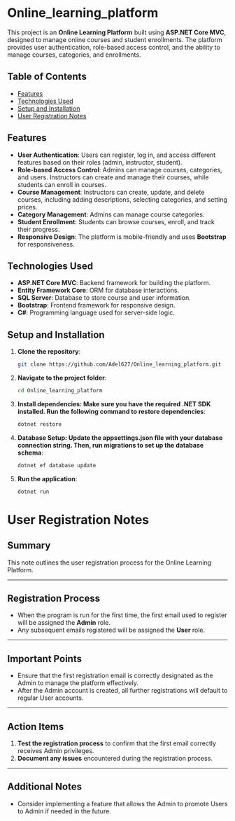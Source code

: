# Online_learning_platform

This project is an **Online Learning Platform** built using **ASP.NET Core MVC**, designed to manage online courses and student enrollments. The platform provides user authentication, role-based access control, and the ability to manage courses, categories, and enrollments.

## Table of Contents
- [Features](#features)
- [Technologies Used](#technologies-used)
- [Setup and Installation](#setup-and-installation)
- [User Registration Notes](#user-registration-notes)

  

## Features
- **User Authentication**: Users can register, log in, and access different features based on their roles (admin, instructor, student).
- **Role-based Access Control**: Admins can manage courses, categories, and users. Instructors can create and manage their courses, while students can enroll in courses.
- **Course Management**: Instructors can create, update, and delete courses, including adding descriptions, selecting categories, and setting prices.
- **Category Management**: Admins can manage course categories.
- **Student Enrollment**: Students can browse courses, enroll, and track their progress.
- **Responsive Design**: The platform is mobile-friendly and uses **Bootstrap** for responsiveness.

## Technologies Used
- **ASP.NET Core MVC**: Backend framework for building the platform.
- **Entity Framework Core**: ORM for database interactions.
- **SQL Server**: Database to store course and user information.
- **Bootstrap**: Frontend framework for responsive design.
- **C#**: Programming language used for server-side logic.

## Setup and Installation
1. **Clone the repository**:
   ```bash
   git clone https://github.com/Adel627/Online_learning_platform.git

2. **Navigate to the project folder**:
   ```bash
   cd Online_learning_platform

4. **Install dependencies: Make sure you have the required .NET SDK installed. Run the following command to restore dependencies**:
   ```bash
   dotnet restore

6.  **Database Setup: Update the appsettings.json file with your database connection string. Then, run migrations to set up the database schema**:
    ```bash
    dotnet ef database update

7.  **Run the application**:
    ```bash
    dotnet run


# User Registration Notes


## Summary
This note outlines the user registration process for the Online Learning Platform.

---

## Registration Process
- When the program is run for the first time, the first email used to register will be assigned the **Admin** role.
- Any subsequent emails registered will be assigned the **User** role.

---

## Important Points
- Ensure that the first registration email is correctly designated as the Admin to manage the platform effectively.
- After the Admin account is created, all further registrations will default to regular User accounts.

---

## Action Items
1. **Test the registration process** to confirm that the first email correctly receives Admin privileges.
2. **Document any issues** encountered during the registration process.

---

## Additional Notes
- Consider implementing a feature that allows the Admin to promote Users to Admin if needed in the future.



